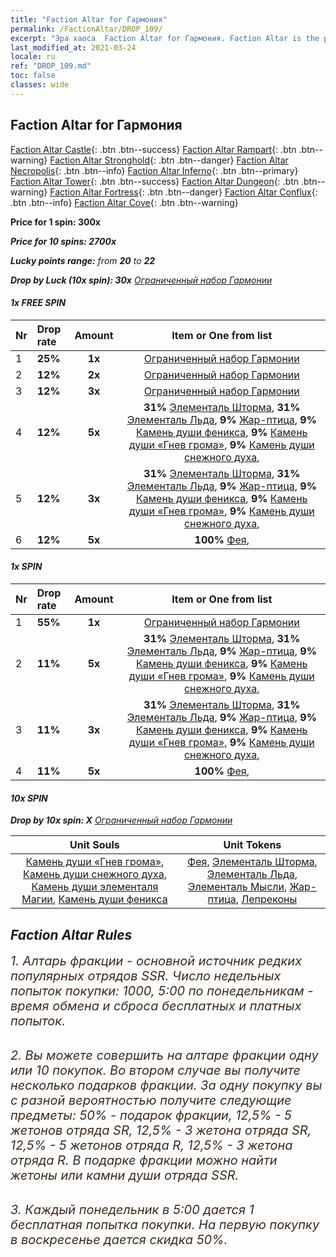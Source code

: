 ```yaml
---
title: "Faction Altar for Гармония"
permalink: /FactionAltar/DROP_109/
excerpt: "Эра хаоса  Faction Altar for Гармония. Faction Altar is the primary method for obtaining SSR units from the popular faction. Limited to 1,000 purchases each week. The popular faction changes at 05:00 every Monday. Purchase attempts and free purchase attempts will also reset then."
last_modified_at: 2021-03-24
locale: ru
ref: "DROP_109.md"
toc: false
classes: wide
---
```


##  Faction Altar for **Гармония**

  [Faction Altar Castle](/ru/FactionAltar/DROP_101/){: .btn .btn--success} [Faction Altar Rampart](/ru/FactionAltar/DROP_102/){: .btn .btn--warning} [Faction Altar Stronghold](/ru/FactionAltar/DROP_103/){: .btn .btn--danger} [Faction Altar Necropolis](/ru/FactionAltar/DROP_104/){: .btn .btn--info} [Faction Altar Inferno](/ru/FactionAltar/DROP_105/){: .btn .btn--primary} [Faction Altar Tower](/ru/FactionAltar/DROP_106/){: .btn .btn--success} [Faction Altar Dungeon](/ru/FactionAltar/DROP_107/){: .btn .btn--warning} [Faction Altar Fortress](/ru/FactionAltar/DROP_108/){: .btn .btn--danger} [Faction Altar Conflux](/ru/FactionAltar/DROP_109/){: .btn .btn--info} [Faction Altar Cove](/ru/FactionAltar/DROP_112/){: .btn .btn--warning} 

  **Price for 1 spin: 300x** <i class="fas fa-gem"/>

  **Price for 10 spins: 2700x** <i class="fas fa-gem"/>

  **Lucky points range:** from **20** to **22**

  **Drop by Luck (10x spin): 30x** [Ограниченный набор Гармонии](/ru/Items/con_2106/)

####  1x FREE SPIN 

  |    Nr    |  Drop rate  |  Amount   |   Item or One from list  |
  |:---------|:------------|:---------:|:------------------------:|
  | 1 | **25%** | **1x** | [Ограниченный набор Гармонии](/ru/Items/con_2106/) |
  | 2 | **12%** | **2x** | [Ограниченный набор Гармонии](/ru/Items/con_2106/) |
  | 3 | **12%** | **3x** | [Ограниченный набор Гармонии](/ru/Items/con_2106/) |
  | 4 | **12%** | **5x** |  **31%** [Элементаль Шторма](/ru/Items/unt_263/),  **31%** [Элементаль Льда](/ru/Items/unt_264/),  **9%** [Жар-птица](/ru/Items/unt_268/),  **9%** [Камень души феникса](/ru/Items/unt_348/),  **9%** [Камень души «Гнев грома»](/ru/Items/unt_344/),  **9%** [Камень души снежного духа](/ru/Items/unt_345/),  |
  | 5 | **12%** | **3x** |  **31%** [Элементаль Шторма](/ru/Items/unt_263/),  **31%** [Элементаль Льда](/ru/Items/unt_264/),  **9%** [Жар-птица](/ru/Items/unt_268/),  **9%** [Камень души феникса](/ru/Items/unt_348/),  **9%** [Камень души «Гнев грома»](/ru/Items/unt_344/),  **9%** [Камень души снежного духа](/ru/Items/unt_345/),  |
  | 6 | **12%** | **5x** |  **100%** [Фея](/ru/Items/unt_262/),  |


####  1x SPIN 

  |    Nr    |  Drop rate  |  Amount   |   Item or One from list  |
  |:---------|:------------|:---------:|:------------------------:|
  | 1 | **55%** | **1x** | [Ограниченный набор Гармонии](/ru/Items/con_2106/) |
  | 2 | **11%** | **5x** |  **31%** [Элементаль Шторма](/ru/Items/unt_263/),  **31%** [Элементаль Льда](/ru/Items/unt_264/),  **9%** [Жар-птица](/ru/Items/unt_268/),  **9%** [Камень души феникса](/ru/Items/unt_348/),  **9%** [Камень души «Гнев грома»](/ru/Items/unt_344/),  **9%** [Камень души снежного духа](/ru/Items/unt_345/),  |
  | 3 | **11%** | **3x** |  **31%** [Элементаль Шторма](/ru/Items/unt_263/),  **31%** [Элементаль Льда](/ru/Items/unt_264/),  **9%** [Жар-птица](/ru/Items/unt_268/),  **9%** [Камень души феникса](/ru/Items/unt_348/),  **9%** [Камень души «Гнев грома»](/ru/Items/unt_344/),  **9%** [Камень души снежного духа](/ru/Items/unt_345/),  |
  | 4 | **11%** | **5x** |  **100%** [Фея](/ru/Items/unt_262/),  |


####  10x SPIN 

  **Drop by 10x spin: X** [Ограниченный набор Гармонии](/ru/Items/con_2106/)

  |    Unit Souls    |  Unit Tokens  |
  |:----------------:|:-------------:|
  | [Камень души «Гнев грома»](/ru/Items/unt_344/), [Камень души снежного духа](/ru/Items/unt_345/), [Камень души элементаля Магии](/ru/Items/unt_347/), [Камень души феникса](/ru/Items/unt_348/) | [Фея](/ru/Items/unt_262/), [Элементаль Шторма](/ru/Items/unt_263/), [Элементаль Льда](/ru/Items/unt_264/), [Элементаль Мысли](/ru/Items/unt_267/), [Жар-птица](/ru/Items/unt_268/), [Лепреконы](/ru/Items/unt_270/) |



## Faction Altar Rules

  <span style="color: #3c2a1e;font-size:20px">1. Алтарь фракции - основной источник редких популярных отрядов SSR. Число недельных попыток покупки: 1000, 5:00 по понедельникам - время обмена и сброса бесплатных и платных попыток.</span><br/>

<br/>  <span style="color: #3c2a1e;font-size:20px">2. Вы можете совершить на алтаре фракции одну или 10 покупок. Во втором случае вы получите несколько подарков фракции. За одну покупку вы с разной вероятностью получите следующие предметы: 50% - подарок фракции, 12,5% - 5 жетонов отряда SR, 12,5% - 3 жетона отряда SR, 12,5% - 5 жетонов отряда R, 12,5% - 3 жетона отряда R. В подарке фракции можно найти жетоны или камни души отряда SSR.</span>

<br/>  <span style="color: #3c2a1e;font-size:20px">3. Каждый понедельник в 5:00 дается 1 бесплатная попытка покупки. На первую покупку в воскресенье дается скидка 50%.</span><br/>

<br/>
